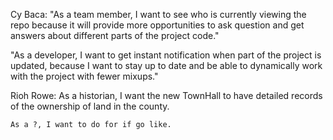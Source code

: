 Cy Baca:
"As a team member, I want to see who is currently viewing the repo because it will provide more opportunities to ask question and get answers about different parts of the project code."

"As a developer, I want to get instant notification when part of the project is updated, because I want to stay up to date and be able to dynamically work with the project with fewer mixups."

Rioh Rowe:
	As a historian, I want the new TownHall to have detailed records of the ownership of land in the county.

	As a ?, I want to do for if go like.
